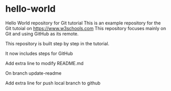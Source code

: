 # hello-world
Hello World repository for Git tutorial
This is an example repository for the Git tutoial on https://www.w3schools.com
This repository focuses mainly on Git and using GitHub as its remote.


This repository is built step by step in the tutorial.

It now includes steps for GitHub

Add extra line to modify README.md

On branch update-readme

Add extra line for push local branch to github
